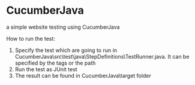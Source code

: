 # CucumberJava
a simple website testing using CucumberJava

How to run the test:
1. Specify the test which are going to run in CucumberJava\src\test\java\StepDefinitions\TestRunner.java.
It can be specified by the tags or the path
2. Run the test as JUnit test
3. The result can be found in CucumberJava\target folder
